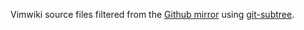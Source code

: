 Vimwiki source files filtered from the [Github mirror][1] using
[git-subtree][2].

  [1]: https://github.com/vimwiki/vimwiki
  [2]: https://github.com/apenwarr/git-subtree
